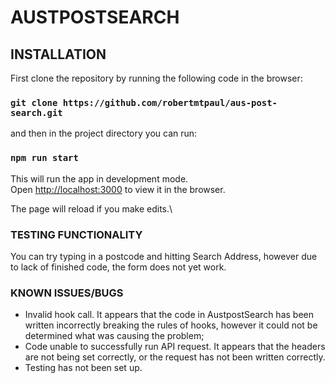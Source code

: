 # AUSTPOSTSEARCH

## INSTALLATION

First clone the repository by running the following code in the browser:
### `git clone https://github.com/robertmtpaul/aus-post-search.git`

and then in the project directory you can run:

### `npm run start`

This will run the app in  development mode.\
Open [http://localhost:3000](http://localhost:3000) to view it in the browser.

The page will reload if you make edits.\

### TESTING FUNCTIONALITY

You can try typing in a postcode and hitting Search Address, however due to lack of finished code, the form does not yet work.

### KNOWN ISSUES/BUGS
- Invalid hook call. It appears that the code in AustpostSearch has been written incorrectly breaking the rules of hooks, however it could not be determined what was causing the problem; 
- Code unable to successfully run API request. It appears that the headers are not being set correctly, or the request has not been written correctly.
- Testing has not been set up. 
